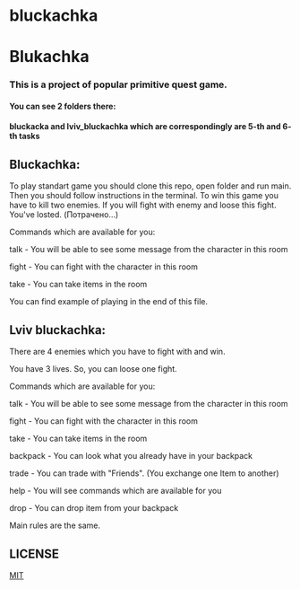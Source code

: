 # bluckachka
# Blukachka

### This is a project of popular primitive quest game.

#### You can see 2 folders there:

#### bluckacka and lviv_bluckachka which are correspondingly are 5-th and 6- th tasks

## Bluckachka:
To play standart game you should clone this repo, open folder and run main.
Then you should follow instructions in the terminal. To win this game you have to kill two enemies. If you will fight with enemy and loose this fight. You've losted. (Потрачено...)

Commands which are available for you:


talk  - You will be able to see some message from the character in this room

fight - You can fight with the character in this room

take - You can take items in the room


You can find example of playing in the end of this file.


## Lviv bluckachka:

There are 4 enemies which you have to fight with and win.

You have 3 lives. So, you can loose one fight.

Commands which are available for you:


talk  - You will be able to see some message from the character in this room

fight - You can fight with the character in this room

take - You can take items in the room

backpack - You can look what you already have in your backpack

trade - You can trade with "Friends". (You exchange one Item to another)

help - You will see commands which are available for you

drop - You can drop item from your backpack


Main rules are the same.

## LICENSE
[MIT](https://choosealicense.com/licenses/mit/)

  
